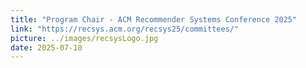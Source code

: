 ```yaml
---
title: "Program Chair - ACM Recommender Systems Conference 2025"
link: "https://recsys.acm.org/recsys25/committees/"
picture: ../images/recsysLogo.jpg
date: 2025-07-10
---
```

